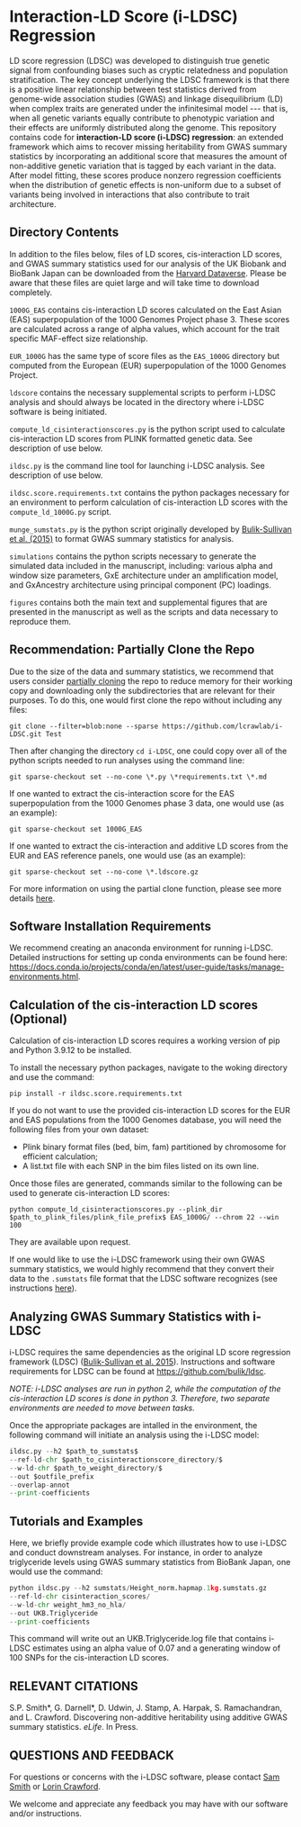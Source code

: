 # Interaction-LD Score (i-LDSC) Regression

LD score regression (LDSC) was developed to distinguish true genetic signal from confounding biases such as cryptic relatedness and population stratification. The key concept underlying the LDSC framework is that there is a positive linear relationship between test statistics derived from genome-wide association studies (GWAS) and linkage disequilibrium (LD) when complex traits are generated under the infinitesimal model --- that is, when all genetic variants equally contribute to phenotypic variation and their effects are uniformly distributed along the genome. This repository contains code for **interaction-LD score (i-LDSC) regression**: an extended framework which aims to recover missing heritability from GWAS summary statistics by incorporating an additional score that measures the amount of non-additive genetic variation that is tagged by each variant in the data. After model fitting, these scores produce nonzero regression coefficients when the distribution of genetic effects is non-uniform due to a subset of variants being involved in interactions that also contribute to trait architecture.

## Directory Contents
In addition to the files below, files of LD scores, cis-interaction LD scores, and GWAS summary statistics used for our analysis of the UK Biobank and BioBank Japan can be downloaded from the [Harvard Dataverse](https://dataverse.harvard.edu/dataset.xhtml?persistentId=doi:10.7910/DVN/W6MA8J&faces-redirect=true). Please be aware that these files are quiet large and will take time to download completely. 

`1000G_EAS` contains cis-interaction LD scores calculated on the East Asian (EAS) superpopulation of the 1000 Genomes Project phase 3. These scores are calculated across a range of alpha values, which account for the trait specific MAF-effect size relationship. 

`EUR_1000G` has the same type of score files as the `EAS_1000G` directory but computed from the European (EUR) superpopulation of the 1000 Genomes Project.

`ldscore` contains the necessary supplemental scripts to perform i-LDSC analysis and should always be located in the directory where i-LDSC software is being initiated.

`compute_ld_cisinteractionscores.py` is the python script used to calculate cis-interaction LD scores from PLINK formatted genetic data. See description of use below.

`ildsc.py` is the command line tool for launching i-LDSC analysis. See description of use below.

`ildsc.score.requirements.txt` contains the python packages necessary for an environment to perform calculation of cis-interaction LD scores with the `compute_ld_1000G.py` script.

`munge_sumstats.py` is the python script originally developed by [Bulik-Sullivan et al. (2015)](https://www.nature.com/articles/ng.3211) to format GWAS summary statistics for analysis. 

`simulations` contains the python scripts necessary to generate the simulated data included in the manuscript, including: various alpha and window size parameters, GxE architecture under an amplification model, and GxAncestry architecture using principal component (PC) loadings.

`figures` contains both the main text and supplemental figures that are presented in the manuscript as well as the scripts and data necessary to reproduce them.

## Recommendation: Partially Clone the Repo

Due to the size of the data and summary statistics, we recommend that users consider [partially cloning](https://docs.gitlab.com/ee/topics/git/partial_clone.html) the repo to reduce memory for their working copy and downloading only the subdirectories that are relevant for their purposes. To do this, one would first clone the repo without including any files:

```git clone --filter=blob:none --sparse https://github.com/lcrawlab/i-LDSC.git Test```

Then after changing the directory `cd i-LDSC`, one could copy over all of the python scripts needed to run analyses using the command line:

```git sparse-checkout set --no-cone \*.py \*requirements.txt \*.md```

If one wanted to extract the cis-interaction score for the EAS superpopulation from the 1000 Genomes phase 3 data, one would use (as an example):

```git sparse-checkout set 1000G_EAS```

If one wanted to extract the cis-interaction and additive LD scores from the EUR and EAS reference panels, one would use (as an example):

```git sparse-checkout set --no-cone \*.ldscore.gz```

For more information on using the partial clone function, please see more details [here](https://docs.gitlab.com/ee/topics/git/partial_clone.html).

## Software Installation Requirements

We recommend creating an anaconda environment for running i-LDSC. Detailed instructions for setting up conda environments can be found here: https://docs.conda.io/projects/conda/en/latest/user-guide/tasks/manage-environments.html.

## Calculation of the cis-interaction LD scores (Optional)

Calculation of cis-interaction LD scores requires a working version of pip and Python 3.9.12 to be installed.

To install the necessary python packages, navigate to the woking directory and use the command:

```pip install -r ildsc.score.requirements.txt```

If you do not want to use the provided cis-interaction LD scores for the EUR and EAS populations from the 1000 Genomes database, you will need the following files from your own dataset:

* Plink binary format files (bed, bim, fam) partitioned by chromosome for efficient calculation;
* A list.txt file with each SNP in the bim files listed on its own line.

Once those files are generated, commands similar to the following can be used to generate cis-interaction LD scores:

```python compute_ld_cisinteractionscores.py --plink_dir $path_to_plink_files/plink_file_prefix$ EAS_1000G/ --chrom 22 --win 100```

They are available upon request. 

If one would like to use the i-LDSC framework using their own GWAS summary statistics, we would highly recommend that they convert their data to the `.sumstats` file format that the LDSC software recognizes (see instructions [here](https://github.com/bulik/ldsc/wiki/Heritability-and-Genetic-Correlation#reformatting-summary-statistics)).

## Analyzing GWAS Summary Statistics with i-LDSC

i-LDSC requires the same dependencies as the original LD score regression framework (LDSC) ([Bulik-Sullivan et al. 2015](https://www.nature.com/articles/ng.3211)). Instructions and software requirements for LDSC can be found at https://github.com/bulik/ldsc. 

_NOTE: i-LDSC analyses are run in python 2, while the computation of the cis-interaction LD scores is done in python 3. Therefore, two separate environments are needed to move between tasks._

Once the appropriate packages are intalled in the environment, the following command will initiate an analysis using the i-LDSC model:

```python 
ildsc.py --h2 $path_to_sumstats$ 
--ref-ld-chr $path_to_cisinteractionscore_directory/$ 
--w-ld-chr $path_to_weight_directory/$ 
--out $outfile_prefix 
--overlap-annot
--print-coefficients
```

 ## Tutorials and Examples
 
Here, we briefly provide example code which illustrates how to use i-LDSC and conduct downstream analyses.
For instance, in order to analyze triglyceride levels using GWAS summary statistics from BioBank Japan, one would use the command:

```python 
python ildsc.py --h2 sumstats/Height_norm.hapmap.1kg.sumstats.gz
--ref-ld-chr cisinteraction_scores/
--w-ld-chr weight_hm3_no_hla/
--out UKB.Triglyceride
--print-coefficients
 ```

This command will write out an UKB.Triglyceride.log file that contains i-LDSC estimates using an alpha value of 0.07 and a generating window of 100 SNPs for the cis-interaction LD scores.

 ## RELEVANT CITATIONS

S.P. Smith*, G. Darnell*, D. Udwin, J. Stamp, A. Harpak, S. Ramachandran, and L. Crawford. Discovering non-additive heritability using additive GWAS summary statistics. _eLife_. In Press.

## QUESTIONS AND FEEDBACK
For questions or concerns with the i-LDSC software, please contact [Sam Smith](mailto:samuel.smith@utexas.edu) or [Lorin Crawford](mailto:lcrawford@microsoft.com).

We welcome and appreciate any feedback you may have with our software and/or instructions. 
